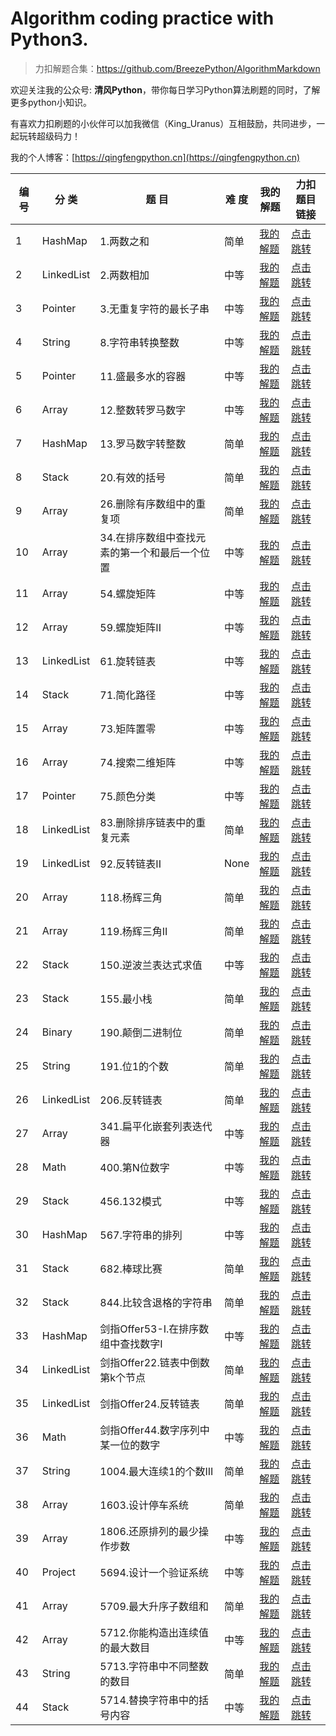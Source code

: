 
# Algorithm coding practice with Python3.

> 力扣解题合集：https://github.com/BreezePython/AlgorithmMarkdown

欢迎关注我的公众号: **清风Python**，带你每日学习Python算法刷题的同时，了解更多python小知识。

有喜欢力扣刷题的小伙伴可以加我微信（King_Uranus）互相鼓励，共同进步，一起玩转超级码力！

我的个人博客：[https://qingfengpython.cn](https://qingfengpython.cn)

| 编 号  | 分 类 | 题 目 | 难 度 | 我的解题 | 力扣题目链接 |
| ----- | ----- | ---- | ---- |  ------ |  --------  |
|1|HashMap|1.两数之和|简单|[我的解题](/Leetcode/_HashMap/1.两数之和.md)|[点击跳转](https://leetcode-cn.com/problems/two-sum/)|
|2|LinkedList|2.两数相加|中等|[我的解题](/Leetcode/_LinkedList/2.两数相加.md)|[点击跳转](https://leetcode-cn.com/problems/add-two-numbers/)|
|3|Pointer|3.无重复字符的最长子串|中等|[我的解题](/Leetcode/_Pointer/3.无重复字符的最长子串.md)|[点击跳转](https://leetcode-cn.com/problems/longest-substring-without-repeating-characters/)|
|4|String|8.字符串转换整数|中等|[我的解题](/Leetcode/_String/8.字符串转换整数.md)|[点击跳转](https://leetcode-cn.com/problems/string-to-integer-atoi/)|
|5|Pointer|11.盛最多水的容器|中等|[我的解题](/Leetcode/_Pointer/11.盛最多水的容器.md)|[点击跳转](https://leetcode-cn.com/problems/container-with-most-water/)|
|6|Array|12.整数转罗马数字|中等|[我的解题](/Leetcode/_Array/12.整数转罗马数字.md)|[点击跳转](https://leetcode-cn.com/problems/integer-to-roman/)|
|7|HashMap|13.罗马数字转整数|简单|[我的解题](/Leetcode/_HashMap/13.罗马数字转整数.md)|[点击跳转](https://leetcode-cn.com/problems/roman-to-integer/)|
|8|Stack|20.有效的括号|简单|[我的解题](/Leetcode/_Stack/20.有效的括号.md)|[点击跳转](https://leetcode-cn.com/problems/valid-parentheses/)|
|9|Array|26.删除有序数组中的重复项|简单|[我的解题](/Leetcode/_Array/26.删除有序数组中的重复项.md)|[点击跳转](https://leetcode-cn.com/problems/remove-duplicates-from-sorted-array/)|
|10|Array|34.在排序数组中查找元素的第一个和最后一个位置|中等|[我的解题](/Leetcode/_Array/34.在排序数组中查找元素的第一个和最后一个位置.md)|[点击跳转](https://leetcode-cn.com/problems/find-first-and-last-position-of-element-in-sorted-array/)|
|11|Array|54.螺旋矩阵|中等|[我的解题](/Leetcode/_Array/54.螺旋矩阵.md)|[点击跳转](https://leetcode-cn.com/problems/spiral-matrix/)|
|12|Array|59.螺旋矩阵II|中等|[我的解题](/Leetcode/_Array/59.螺旋矩阵II.md)|[点击跳转](https://leetcode-cn.com/problems/spiral-matrix/)|
|13|LinkedList|61.旋转链表|中等|[我的解题](/Leetcode/_LinkedList/61.旋转链表.md)|[点击跳转](https://leetcode-cn.com/problems/rotate-list/)|
|14|Stack|71.简化路径|中等|[我的解题](/Leetcode/_Stack/71.简化路径.md)|[点击跳转](https://leetcode-cn.com/problems/simplify-path/)|
|15|Array|73.矩阵置零|中等|[我的解题](/Leetcode/_Array/73.矩阵置零.md)|[点击跳转](https://leetcode-cn.com/problems/set-matrix-zeroes/)|
|16|Array|74.搜索二维矩阵|中等|[我的解题](/Leetcode/_Array/74.搜索二维矩阵.md)|[点击跳转](https://leetcode-cn.com/problems/search-a-2d-matrix/)|
|17|Pointer|75.颜色分类|中等|[我的解题](/Leetcode/_Pointer/75.颜色分类.md)|[点击跳转](https://leetcode-cn.com/problems/sort-colors/)|
|18|LinkedList|83.删除排序链表中的重复元素|简单|[我的解题](/Leetcode/_LinkedList/83.删除排序链表中的重复元素.md)|[点击跳转](https://leetcode-cn.com/problems/remove-duplicates-from-sorted-list/)|
|19|LinkedList|92.反转链表II|None|[我的解题](/Leetcode/_LinkedList/92.反转链表II.md)|[点击跳转](None)|
|20|Array|118.杨辉三角|简单|[我的解题](/Leetcode/_Array/118.杨辉三角.md)|[点击跳转](https://leetcode-cn.com/problems/pascals-triangle/)|
|21|Array|119.杨辉三角II|简单|[我的解题](/Leetcode/_Array/119.杨辉三角II.md)|[点击跳转](https://leetcode-cn.com/problems/pascals-triangle-ii/)|
|22|Stack|150.逆波兰表达式求值|中等|[我的解题](/Leetcode/_Stack/150.逆波兰表达式求值.md)|[点击跳转](https://leetcode-cn.com/problems/evaluate-reverse-polish-notation/)|
|23|Stack|155.最小栈|简单|[我的解题](/Leetcode/_Stack/155.最小栈.md)|[点击跳转](https://leetcode-cn.com/problems/min-stack/)|
|24|Binary|190.颠倒二进制位|简单|[我的解题](/Leetcode/_Binary/190.颠倒二进制位.md)|[点击跳转](https://leetcode-cn.com/problems/reverse-bits/)|
|25|String|191.位1的个数|简单|[我的解题](/Leetcode/_String/191.位1的个数.md)|[点击跳转](https://leetcode-cn.com/problems/number-of-1-bits/)|
|26|LinkedList|206.反转链表|简单|[我的解题](/Leetcode/_LinkedList/206.反转链表.md)|[点击跳转](https://leetcode-cn.com/problems/reverse-linked-list/)|
|27|Array|341.扁平化嵌套列表迭代器|中等|[我的解题](/Leetcode/_Array/341.扁平化嵌套列表迭代器.md)|[点击跳转](https://leetcode-cn.com/problems/flatten-nested-list-iterator/)|
|28|Math|400.第N位数字|中等|[我的解题](/Leetcode/_Math/400.第N位数字.md)|[点击跳转](https://leetcode-cn.com/problems/nth-digit/)|
|29|Stack|456.132模式|中等|[我的解题](/Leetcode/_Stack/456.132模式.md)|[点击跳转](https://leetcode-cn.com/problems/132-pattern/)|
|30|HashMap|567.字符串的排列|中等|[我的解题](/Leetcode/_HashMap/567.字符串的排列.md)|[点击跳转](https://leetcode-cn.com/problems/permutation-in-string/)|
|31|Stack|682.棒球比赛|简单|[我的解题](/Leetcode/_Stack/682.棒球比赛.md)|[点击跳转](https://leetcode-cn.com/problems/baseball-game/)|
|32|Stack|844.比较含退格的字符串|简单|[我的解题](/Leetcode/_Stack/844.比较含退格的字符串.md)|[点击跳转](https://leetcode-cn.com/problems/backspace-string-compare/)|
|33|HashMap|剑指Offer53-I.在排序数组中查找数字I|中等|[我的解题](/Leetcode/_HashMap/剑指Offer53-I.在排序数组中查找数字I.md)|[点击跳转](https://leetcode-cn.com/problems/zai-pai-xu-shu-zu-zhong-cha-zhao-shu-zi-lcof/)|
|34|LinkedList|剑指Offer22.链表中倒数第k个节点|简单|[我的解题](/Leetcode/_LinkedList/剑指Offer22.链表中倒数第k个节点.md)|[点击跳转](https://leetcode-cn.com/problems/lian-biao-zhong-dao-shu-di-kge-jie-dian-lcof/)|
|35|LinkedList|剑指Offer24.反转链表|简单|[我的解题](/Leetcode/_LinkedList/剑指Offer24.反转链表.md)|[点击跳转](https://leetcode-cn.com/problems/fan-zhuan-lian-biao-lcof/)|
|36|Math|剑指Offer44.数字序列中某一位的数字|中等|[我的解题](/Leetcode/_Math/剑指Offer44.数字序列中某一位的数字.md)|[点击跳转](https://leetcode-cn.com/problems/integer-to-roman/)|
|37|String|1004.最大连续1的个数III|简单|[我的解题](/Leetcode/_String/1004.最大连续1的个数III.md)|[点击跳转](https://leetcode-cn.com/problems/number-of-1-bits/)|
|38|Array|1603.设计停车系统|简单|[我的解题](/Leetcode/_Array/1603.设计停车系统.md)|[点击跳转](https://leetcode-cn.com/problems/design-parking-system/)|
|39|Array|1806.还原排列的最少操作步数|中等|[我的解题](/Leetcode/_Array/1806.还原排列的最少操作步数.md)|[点击跳转](https://leetcode-cn.com/problems/minimum-number-of-operations-to-reinitialize-a-permutation/)|
|40|Project|5694.设计一个验证系统|中等|[我的解题](/Leetcode/_Project/5694.设计一个验证系统.md)|[点击跳转](https://leetcode-cn.com/problems/design-authentication-manager/solution/5694she-ji-yi-ge-yan-zheng-xi-tong-by-qi-bsy3/)|
|41|Array|5709.最大升序子数组和|简单|[我的解题](/Leetcode/_Array/5709.最大升序子数组和.md)|[点击跳转](https://leetcode-cn.com/problems/maximum-ascending-subarray-sum/solution/5709zui-da-sheng-xu-zi-shu-zu-he-pythony-3gdj/)|
|42|Array|5712.你能构造出连续值的最大数目|中等|[我的解题](/Leetcode/_Array/5712.你能构造出连续值的最大数目.md)|[点击跳转](https://leetcode-cn.com/problems/maximum-number-of-consecutive-values-you-can-make/solution/5712ni-neng-gou-zao-chu-lian-xu-zhi-de-z-1zk4/)|
|43|String|5713.字符串中不同整数的数目|简单|[我的解题](/Leetcode/_String/5713.字符串中不同整数的数目.md)|[点击跳转](https://leetcode-cn.com/problems/number-of-different-integers-in-a-string/)|
|44|Stack|5714.替换字符串中的括号内容|中等|[我的解题](/Leetcode/_Stack/5714.替换字符串中的括号内容.md)|[点击跳转](https://leetcode-cn.com/problems/evaluate-the-bracket-pairs-of-a-string/)|

